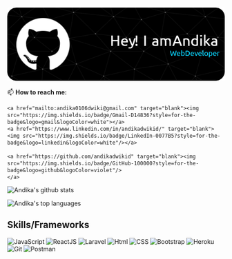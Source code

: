 <!-- # Mabuhay! Welcome to my page! 👋 -->
<img src='./github-header-banner.png' alt="banner"></img>

📫 **How to reach me:**
</br>
<span>
 
    <a href="mailto:andika0106dwiki@gmail.com" target="blank"><img src="https://img.shields.io/badge/Gmail-D14836?style=for-the-badge&logo=gmail&logoColor=white"></a>
    <a href="https://www.linkedin.com/in/andikadwikid/" target="blank"><img src="https://img.shields.io/badge/LinkedIn-0077B5?style=for-the-badge&logo=linkedin&logoColor=white"/></a>
   
    <a href="https://github.com/andikadwikid" target="blank"><img src="https://img.shields.io/badge/GitHub-100000?style=for-the-badge&logo=github&logoColor=violet"/>
    </a>
    
</span>

<span>

![Andika's github stats](https://github-readme-stats.vercel.app/api?username=andikadwikid&theme=merko&layout=compact)

![Andika's top languages](https://github-readme-stats.vercel.app/api/top-langs/?username=andikadwikid&layout=compact&theme=merko)

</span>


## Skills/Frameworks
![JavaScript](https://img.shields.io/badge/JavaScript-323330?style=for-the-badge&logo=javascript&logoColor=F7DF1E)
![ReactJS](https://img.shields.io/badge/React-20232A?style=for-the-badge&logo=react&logoColor=61DAFB)
![Laravel](https://img.shields.io/badge/Laravel-323330?style=for-the-badge&logo=laravel&logoColor=red)
![Html](https://img.shields.io/badge/HTML5-E34F26?style=for-the-badge&logo=html5&logoColor=white)
![CSS](https://img.shields.io/badge/CSS-239120?&style=for-the-badge&logo=css3&logoColor=white)
![Bootstrap](https://img.shields.io/badge/Bootstrap-563D7C?style=for-the-badge&logo=bootstrap&logoColor=white)
![Heroku](https://img.shields.io/badge/Heroku-430098?style=for-the-badge&logo=heroku&logoColor=white)
![Git](https://img.shields.io/badge/Git-F05032?style=for-the-badge&logo=git&logoColor=white)
![Postman](https://img.shields.io/badge/Postman-FF6C37?style=for-the-badge&logo=Postman&logoColor=white)
